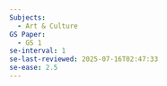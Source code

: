 ```yaml
---
Subjects:
  - Art & Culture
GS Paper:
  - GS 1
se-interval: 1
se-last-reviewed: 2025-07-16T02:47:33
se-ease: 2.5
---
```

